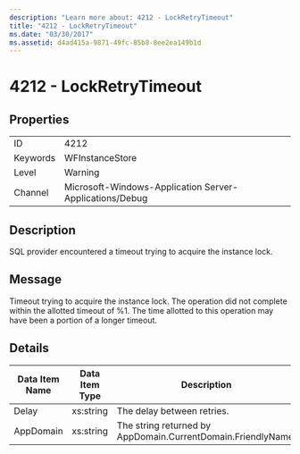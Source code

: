 ```yaml
---
description: "Learn more about: 4212 - LockRetryTimeout"
title: "4212 - LockRetryTimeout"
ms.date: "03/30/2017"
ms.assetid: d4ad415a-9871-49fc-85b8-8ee2ea149b1d
---
```

# 4212 - LockRetryTimeout

## Properties  
  
|||  
|-|-|  
|ID|4212|  
|Keywords|WFInstanceStore|  
|Level|Warning|  
|Channel|Microsoft-Windows-Application Server-Applications/Debug|  
  
## Description  

 SQL provider encountered a timeout trying to acquire the instance lock.  
  
## Message  

 Timeout trying to acquire the instance lock.  The operation did not complete within the allotted timeout of %1. The time allotted to this operation may have been a portion of a longer timeout.  
  
## Details  
  
|Data Item Name|Data Item Type|Description|  
|--------------------|--------------------|-----------------|  
|Delay|xs:string|The delay between retries.|  
|AppDomain|xs:string|The string returned by AppDomain.CurrentDomain.FriendlyName.|
